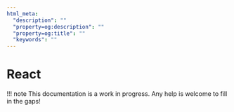 ```yaml
---
html_meta:
  "description": ""
  "property=og:description": ""
  "property=og:title": ""
  "keywords": ""
---
```


# React

!!! note
    This documentation is a work in progress. Any help is welcome to fill in the
    gaps!
